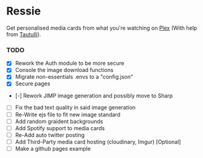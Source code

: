 # Ressie
Get personalised media cards from what you're watching on [Plex](https://plex.tv) (With help from [Tautulli](https://tautulli.com/)).

### TODO
- [x] Rework the Auth module to be more secure
- [x] Console the image download functions   
- [x] Migrate non-essentials .envs to a "config.json"
- [x] Secure pages 
- [-] Rework JIMP image generation and possibly move to Sharp  
- [ ] Fix the bad text quality in said image generation  
- [ ] Re-Write ejs file to fit new image standard
- [ ] Add random graident backgrounds 
- [ ] Add Spotify support to media cards 
- [ ] Re-Add auto twitter posting 
- [ ] Add Third-Party media card hosting (cloudinary, Imgur) [Optional]  
- [ ] Make a github pages example
